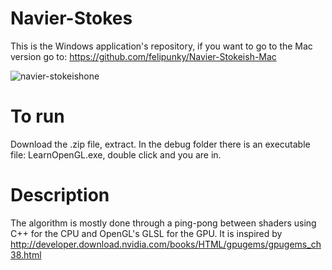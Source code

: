 # Navier-Stokes
This is the Windows application's repository, if you want to go to the Mac version go to:
https://github.com/felipunky/Navier-Stokeish-Mac

![navier-stokeishone](https://user-images.githubusercontent.com/21000020/48667011-bbb71080-ea9a-11e8-975a-302d2d594885.gif)
# To run
Download the .zip file, extract. In the debug folder there is an executable file: LearnOpenGL.exe, double click and you are in.
# Description
The algorithm is mostly done through a ping-pong between shaders using C++ for the CPU and OpenGL's GLSL for the GPU. It is inspired by http://developer.download.nvidia.com/books/HTML/gpugems/gpugems_ch38.html
